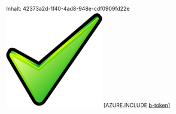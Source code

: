 Inhalt: 42373a2d-1f40-4ad8-948e-cdf0909fd22e![Bild](20827d7b-1dc4-4dc5-90dc-b618e5221ad8.png)
[AZURE.INCLUDE [b-token](588cb31d-96fa-4fab-8648-312b14ce3ce2.md)]
